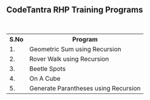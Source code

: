  
<h2>CodeTantra RHP Training Programs</h2>
<br>  
<table>
  <tr>
    <th>S.No</th>
    <th>Program</th>
  </tr> 
  <tr>
    <td>1.</td>
    <td>Geometric Sum using Recursion</td>
  </tr>
  <tr>
    <td>2.</td>
    <td>Rover Walk using Recursion</td>
  </tr>
 <tr>
    <td>3.</td>
    <td>Beetle Spots</td>
  </tr>
 <tr>
    <td>4.</td>
    <td>On A Cube</td>
  </tr>
 <tr>
    <td>5.</td>
    <td>Generate Parantheses using Recursion</td>
  </tr>
</table>
